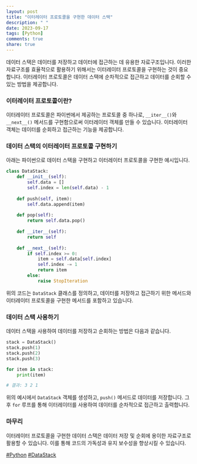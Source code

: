 ```yaml
---
layout: post
title: "이터레이터 프로토콜을 구현한 데이터 스택"
description: " "
date: 2023-09-17
tags: [Python]
comments: true
share: true
---
```


데이터 스택은 데이터를 저장하고 데이터에 접근하는 데 유용한 자료구조입니다. 이러한 자료구조를 효율적으로 활용하기 위해서는 이터레이터 프로토콜을 구현하는 것이 중요합니다. 이터레이터 프로토콜은 데이터 스택에 순차적으로 접근하고 데이터를 순회할 수 있는 방법을 제공합니다.

### 이터레이터 프로토콜이란?

이터레이터 프로토콜은 파이썬에서 제공하는 프로토콜 중 하나로, `__iter__()`와 `__next__()` 메서드를 구현함으로써 이터레이터 객체를 만들 수 있습니다. 이터레이터 객체는 데이터를 순회하고 접근하는 기능을 제공합니다.

### 데이터 스택의 이터레이터 프로토콜 구현하기

아래는 파이썬으로 데이터 스택을 구현하고 이터레이터 프로토콜을 구현한 예시입니다.

```python
class DataStack:
    def __init__(self):
        self.data = []
        self.index = len(self.data) - 1
    
    def push(self, item):
        self.data.append(item)
    
    def pop(self):
        return self.data.pop()
    
    def __iter__(self):
        return self
    
    def __next__(self):
        if self.index >= 0:
            item = self.data[self.index]
            self.index -= 1
            return item
        else:
            raise StopIteration
```

위의 코드는 `DataStack` 클래스를 정의하고, 데이터를 저장하고 접근하기 위한 메서드와 이터레이터 프로토콜을 구현한 메서드를 포함하고 있습니다.

### 데이터 스택 사용하기

데이터 스택을 사용하여 데이터를 저장하고 순회하는 방법은 다음과 같습니다.

```python
stack = DataStack()
stack.push(1)
stack.push(2)
stack.push(3)

for item in stack:
    print(item)

# 결과: 3 2 1
```

위의 예시에서 `DataStack` 객체를 생성하고, `push()` 메서드로 데이터를 저장합니다. 그 후 `for` 루프를 통해 이터레이터를 사용하여 데이터를 순차적으로 접근하고 출력합니다.

### 마무리

이터레이터 프로토콜을 구현한 데이터 스택은 데이터 저장 및 순회에 용이한 자료구조로 활용할 수 있습니다. 이를 통해 코드의 가독성과 유지 보수성을 향상시킬 수 있습니다.

[#Python](https://example.com/tags/python) [#DataStack](https://example.com/tags/datastack)